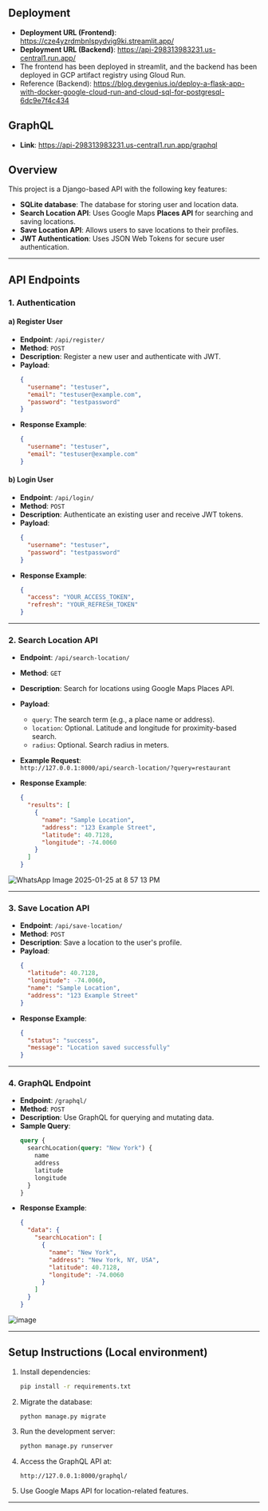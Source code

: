## Deployment 
- **Deployment URL (Frontend)**: https://cze4yzrdmbnlspydvig9ki.streamlit.app/
- **Deployment URL (Backend)**: https://api-298313983231.us-central1.run.app/
- The frontend has been deployed in streamlit, and the backend has been deployed in GCP artifact registry using Gloud Run.
- Reference (Backend): https://blog.devgenius.io/deploy-a-flask-app-with-docker-google-cloud-run-and-cloud-sql-for-postgresql-6dc9e7f4c434

## GraphQL
- **Link**: https://api-298313983231.us-central1.run.app/graphql
  
## Overview
This project is a Django-based API with the following key features:
- **SQLite database**: The database for storing user and location data.
- **Search Location API**: Uses Google Maps **Places API** for searching and saving locations.
- **Save Location API**: Allows users to save locations to their profiles.
- **JWT Authentication**: Uses JSON Web Tokens for secure user authentication.

---

## API Endpoints

### 1. **Authentication**

#### a) **Register User**
- **Endpoint**: `/api/register/`
- **Method**: `POST`
- **Description**: Register a new user and authenticate with JWT.
- **Payload**:
    ```json
    {
      "username": "testuser",
      "email": "testuser@example.com",
      "password": "testpassword"
    }
    ```
- **Response Example**:
    ```json
    {
      "username": "testuser",
      "email": "testuser@example.com"
    }
    ```

#### b) **Login User**
- **Endpoint**: `/api/login/`
- **Method**: `POST`
- **Description**: Authenticate an existing user and receive JWT tokens.
- **Payload**:
    ```json
    {
      "username": "testuser",
      "password": "testpassword"
    }
    ```
- **Response Example**:
    ```json
    {
      "access": "YOUR_ACCESS_TOKEN",
      "refresh": "YOUR_REFRESH_TOKEN"
    }
    ```

---

### 2. **Search Location API**
- **Endpoint**: `/api/search-location/`
- **Method**: `GET`
- **Description**: Search for locations using Google Maps Places API.
- **Payload**:
    - `query`: The search term (e.g., a place name or address).
    - `location`: Optional. Latitude and longitude for proximity-based search.
    - `radius`: Optional. Search radius in meters.
- **Example Request**:  
  `http://127.0.0.1:8000/api/search-location/?query=restaurant`

- **Response Example**:
    ```json
    {
      "results": [
        {
          "name": "Sample Location",
          "address": "123 Example Street",
          "latitude": 40.7128,
          "longitude": -74.0060
        }
      ]
    }
    ```
![WhatsApp Image 2025-01-25 at 8 57 13 PM](https://github.com/user-attachments/assets/6466dff1-4193-4fec-a64b-525730eb2831)

---

### 3. **Save Location API**
- **Endpoint**: `/api/save-location/`
- **Method**: `POST`
- **Description**: Save a location to the user's profile.
- **Payload**:
    ```json
    {
      "latitude": 40.7128,
      "longitude": -74.0060,
      "name": "Sample Location",
      "address": "123 Example Street"
    }
    ```
- **Response Example**:
    ```json
    {
      "status": "success",
      "message": "Location saved successfully"
    }
    ```

---

### 4. **GraphQL Endpoint**
- **Endpoint**: `/graphql/`
- **Method**: `POST`
- **Description**: Use GraphQL for querying and mutating data.
- **Sample Query**:
    ```graphql
    query {
      searchLocation(query: "New York") {
        name
        address
        latitude
        longitude
      }
    }
    ```
- **Response Example**:
    ```json
    {
      "data": {
        "searchLocation": [
          {
            "name": "New York",
            "address": "New York, NY, USA",
            "latitude": 40.7128,
            "longitude": -74.0060
          }
        ]
      }
    }
    ```

![image](https://github.com/user-attachments/assets/907476ee-4bda-4809-a219-f6a54b15c246)

---

## Setup Instructions (Local environment)

1. Install dependencies:
    ```bash
    pip install -r requirements.txt
    ```

2. Migrate the database:
    ```bash
    python manage.py migrate
    ```

3. Run the development server:
    ```bash
    python manage.py runserver
    ```

4. Access the GraphQL API at:
    ```plaintext
    http://127.0.0.1:8000/graphql/
    ```

5. Use Google Maps API for location-related features.

---
